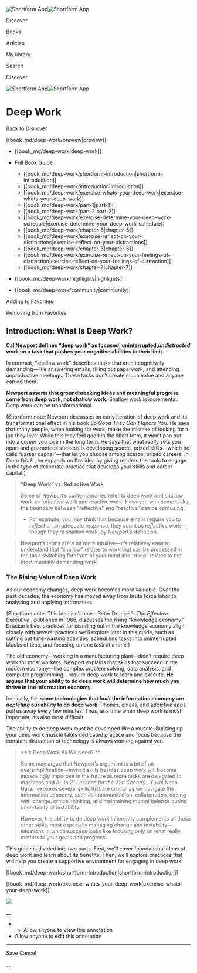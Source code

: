 ![Shortform App](/img/logo.36a2399e.svg)![Shortform App](/img/logo-dark.70c1b072.svg)

Discover

Books

Articles

My library

Search

Discover

![Shortform App](/img/logo.36a2399e.svg)![Shortform App](/img/logo-dark.70c1b072.svg)

# Deep Work

Back to Discover

[[book_md/deep-work/preview|preview]]

  * [[book_md/deep-work|deep-work]]
  * Full Book Guide

    * [[book_md/deep-work/shortform-introduction|shortform-introduction]]
    * [[book_md/deep-work/introduction|introduction]]
    * [[book_md/deep-work/exercise-whats-your-deep-work|exercise-whats-your-deep-work]]
    * [[book_md/deep-work/part-1|part-1]]
    * [[book_md/deep-work/part-2|part-2]]
    * [[book_md/deep-work/exercise-determine-your-deep-work-schedule|exercise-determine-your-deep-work-schedule]]
    * [[book_md/deep-work/chapter-5|chapter-5]]
    * [[book_md/deep-work/exercise-reflect-on-your-distractions|exercise-reflect-on-your-distractions]]
    * [[book_md/deep-work/chapter-6|chapter-6]]
    * [[book_md/deep-work/exercise-reflect-on-your-feelings-of-distraction|exercise-reflect-on-your-feelings-of-distraction]]
    * [[book_md/deep-work/chapter-7|chapter-7]]
  * [[book_md/deep-work/highlights|highlights]]
  * [[book_md/deep-work/community|community]]



Adding to Favorites 

Removing from Favorites 

## Introduction: What Is Deep Work?

**Cal Newport defines “deep work” as focused, uninterrupted,_undistracted_ work on a task that pushes your cognitive abilities to their limit**.

In contrast, “shallow work” describes tasks that aren’t cognitively demanding—like answering emails, filling out paperwork, and attending unproductive meetings. These tasks don’t create much value and anyone can do them.

**Newport asserts that groundbreaking ideas and meaningful progress come from deep work, not shallow work.** Shallow work is incremental. Deep work can be transformational.

(Shortform note: Newport discusses an early iteration of deep work and its transformational effect in his book _So Good They Can’t Ignore You_. He says that many people, when looking for work, make the mistake of looking for a job they love. While this may feel good in the short term, it won’t pan out into a _career_ you love in the long term. He says that what _really_ sets you apart and guarantees success is developing scarce, prized skills—which he calls “career capital”—that let you choose among scarce, prized careers. In _Deep Work_ , he expands on this idea by giving readers the tools to engage in the type of deliberate practice that develops your skills and career capital.)

> **“Deep Work” vs. Reflective Work**
> 
> Some of Newport’s contemporaries refer to deep work and shallow work as reflective work and reactive work. However, with some tasks, the boundary between “reflective” and “reactive” can be confusing.
> 
>   * For example, you may think that because emails require you to _reflect_ on an adequate response, they count as _reflective_ work—though they’re shallow work, by Newport’s definition.
> 

> 
> Newport’s terms are a bit more intuitive—it’s relatively easy to understand that “shallow” relates to work that can be processed in the task-switching forefront of your mind and “deep” relates to the most mentally demanding work.

### The Rising Value of Deep Work

As our economy changes, deep work becomes more valuable. Over the past decades, the economy has moved away from brute force labor to analyzing and applying information.

(Shortform note: This idea isn’t new—Peter Drucker’s _The Effective Executive_ , published in 1966, discusses the rising “knowledge economy.” Drucker’s best practices for standing out in the knowledge economy align closely with several practices we’ll explore later in this guide, such as cutting out time-wasting activities, scheduling tasks into uninterrupted blocks of time, and focusing on one task at a time.)

The old economy—working in a manufacturing plant—didn’t require deep work for most workers. Newport explains that skills that succeed in the modern economy—like complex problem solving, data analysis, and computer programming—require deep work to learn and execute. **He argues that your ability to do deep work will determine how much you thrive in the information economy.**

Ironically, the **same technologies that _built_ the information economy are _depleting_ our ability to do deep work**. Phones, emails, and addictive apps pull us away every few minutes. Thus, at a time when deep work is most important, it’s also most difficult.

The ability to do deep work must be developed like a muscle. Building up your deep work muscle takes dedicated practice and focus because the constant distraction of technology is always working against you.

> **Is Deep Work _All_ We Need? **
> 
> Some may argue that Newport’s argument is a bit of an oversimplification—myriad skills besides deep work will become increasingly important in the future as more tasks are delegated to machines and AI. In _21 Lessons for the 21st Century_ , Yuval Noah Harari explores several skills that are crucial as we navigate the information economy, such as communication, collaboration, coping with change, critical thinking, and maintaining mental balance during uncertainty or instability.
> 
> However, the ability to do deep work inherently complements all these other skills, most especially managing change and instability—situations in which success looks like focusing only on what really matters to your goals and progress.

This guide is divided into two parts. First, we’ll cover foundational ideas of deep work and learn about its benefits. Then, we’ll explore practices that will help you create a supportive environment for engaging in deep work.

[[book_md/deep-work/shortform-introduction|shortform-introduction]]

[[book_md/deep-work/exercise-whats-your-deep-work|exercise-whats-your-deep-work]]

![](https://bat.bing.com/action/0?ti=56018282&Ver=2&mid=4b46fbf7-a826-439f-a08c-ed7e33d411a3&sid=49fff5b0636c11eeb9c611038afc8668&vid=4a005010636c11ee80c703d4c4a7acd5&vids=0&msclkid=N&pi=0&lg=en-US&sw=800&sh=600&sc=24&nwd=1&tl=Shortform%20%7C%20Book&p=https%3A%2F%2Fwww.shortform.com%2Fapp%2Fbook%2Fdeep-work%2Fintroduction&r=&lt=443&evt=pageLoad&sv=1&rn=24545)

__

  *   * Allow anyone to **view** this annotation
  * Allow anyone to **edit** this annotation



* * *

Save Cancel

__



